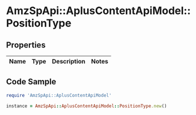 # AmzSpApi::AplusContentApiModel::PositionType

## Properties

Name | Type | Description | Notes
------------ | ------------- | ------------- | -------------

## Code Sample

```ruby
require 'AmzSpApi::AplusContentApiModel'

instance = AmzSpApi::AplusContentApiModel::PositionType.new()
```


